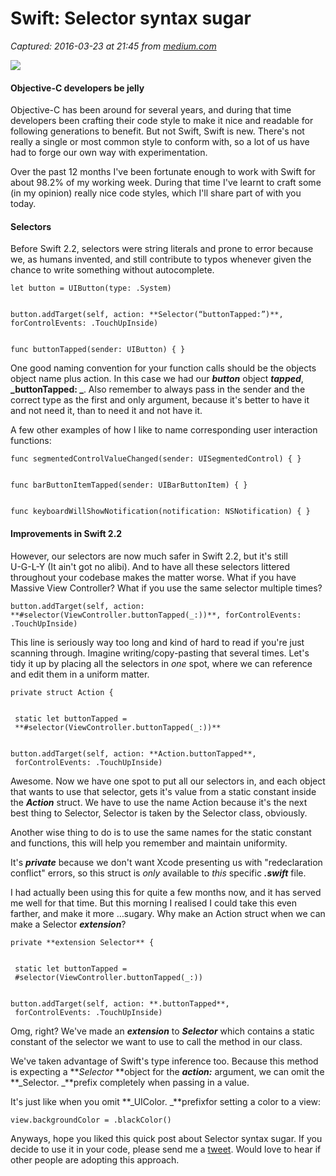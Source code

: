 # Swift: Selector syntax sugar

_Captured: 2016-03-23 at 21:45 from [medium.com](https://medium.com/swift-programming/swift-selector-syntax-sugar-81c8a8b10df3#.5ojme38vi)_

![](https://cdn-images-1.medium.com/max/2000/1*L100yxVCNnyvn7Q5m8CCiQ.jpeg)

#### Objective-C developers be jelly

Objective-C has been around for several years, and during that time developers been crafting their code style to make it nice and readable for following generations to benefit. But not Swift, Swift is new. There's not really a single or most common style to conform with, so a lot of us have had to forge our own way with experimentation.

Over the past 12 months I've been fortunate enough to work with Swift for about 98.2% of my working week. During that time I've learnt to craft some (in my opinion) really nice code styles, which I'll share part of with you today.

#### Selectors

Before Swift 2.2, selectors were string literals and prone to error because we, as humans invented, and still contribute to typos whenever given the chance to write something without autocomplete.
    
    
    let button = UIButton(type: .System)
    
    
    button.addTarget(self, action: **Selector(“buttonTapped:”)**, forControlEvents: .TouchUpInside)
    
    
    func buttonTapped(sender: UIButton) { }

One good naming convention for your function calls should be the objects object name plus action. In this case we had our **_button_** object **_tapped_**, **_buttonTapped: _**. Also remember to always pass in the sender and the correct type as the first and only argument, because it's better to have it and not need it, than to need it and not have it.

A few other examples of how I like to name corresponding user interaction functions:
    
    
    func segmentedControlValueChanged(sender: UISegmentedControl) { }
    
    
    func barButtonItemTapped(sender: UIBarButtonItem) { }
    
    
    func keyboardWillShowNotification(notification: NSNotification) { }

#### Improvements in Swift 2.2

However, our selectors are now much safer in Swift 2.2, but it's still   
U-G-L-Y (It ain't got no alibi). And to have all these selectors littered throughout your codebase makes the matter worse. What if you have Massive View Controller? What if you use the same selector multiple times?
    
    
    button.addTarget(self, action: **#selector(ViewController.buttonTapped(_:))**, forControlEvents: .TouchUpInside)

This line is seriously way too long and kind of hard to read if you're just scanning through. Imagine writing/copy-pasting that several times. Let's tidy it up by placing all the selectors in _one_ spot, where we can reference and edit them in a uniform matter.
    
    
    private struct Action {
    
    
     static let buttonTapped =   
     **#selector(ViewController.buttonTapped(_:))**
    
    
    button.addTarget(self, action: **Action.buttonTapped**,   
     forControlEvents: .TouchUpInside)

Awesome. Now we have one spot to put all our selectors in, and each object that wants to use that selector, gets it's value from a static constant inside the **_Action_** struct. We have to use the name Action because it's the next best thing to Selector, Selector is taken by the Selector class, obviously.

Another wise thing to do is to use the same names for the static constant and functions, this will help you remember and maintain uniformity.

It's **_private_** because we don't want Xcode presenting us with "redeclaration conflict" errors, so this struct is _only_ available to _this_ specific **_.swift_** file.

I had actually been using this for quite a few months now, and it has served me well for that time. But this morning I realised I could take this even farther, and make it more …sugary. Why make an Action struct when we can make a Selector **_extension_**?
    
    
    private **extension Selector** {
    
    
     static let buttonTapped =   
     #selector(ViewController.buttonTapped(_:))
    
    
    button.addTarget(self, action: **.buttonTapped**,   
     forControlEvents: .TouchUpInside)

Omg, right? We've made an **_extension_** to **_Selector_** which contains a static constant of the selector we want to use to call the method in our class.

We've taken advantage of Swift's type inference too. Because this method is expecting a **_Selector_ **object for the **_action:_** argument, we can omit the **_Selector. _**prefix completely when passing in a value.

It's just like when you omit **_UIColor. _**prefixfor setting a color to a view:
    
    
    view.backgroundColor = .blackColor()

Anyways, hope you liked this quick post about Selector syntax sugar. If you decide to use it in your code, please send me a [tweet](https://twitter.com/AndyyHope). Would love to hear if other people are adopting this approach.
